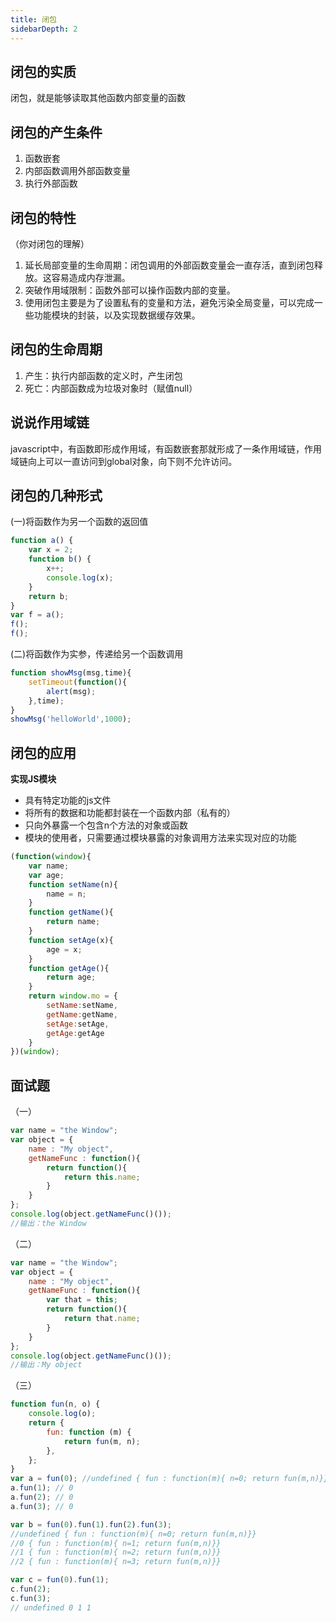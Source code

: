 ```yaml
---
title: 闭包
sidebarDepth: 2
---
```


## 闭包的实质
闭包，就是能够读取其他函数内部变量的函数

## 闭包的产生条件

1. 函数嵌套
2. 内部函数调用外部函数变量
3. 执行外部函数

## 闭包的特性
（你对闭包的理解）

1. 延长局部变量的生命周期：闭包调用的外部函数变量会一直存活，直到闭包释放。这容易造成内存泄漏。
2. 突破作用域限制：函数外部可以操作函数内部的变量。
3. 使用闭包主要是为了设置私有的变量和方法，避免污染全局变量，可以完成一些功能模块的封装，以及实现数据缓存效果。

## 闭包的生命周期

1. 产生：执行内部函数的定义时，产生闭包
2. 死亡：内部函数成为垃圾对象时（赋值null）

## 说说作用域链

javascript中，有函数即形成作用域，有函数嵌套那就形成了一条作用域链，作用域链向上可以一直访问到global对象，向下则不允许访问。

## 闭包的几种形式

(一)将函数作为另一个函数的返回值
```javascript
function a() {
    var x = 2;
    function b() {
        x++;
        console.log(x);
    }
    return b;
}
var f = a();
f();
f();

```
(二)将函数作为实参，传递给另一个函数调用
```javascript
function showMsg(msg,time){
    setTimeout(function(){
        alert(msg);
    },time);
}
showMsg('helloWorld',1000);
```


## 闭包的应用

**实现JS模块**

* 具有特定功能的js文件
* 将所有的数据和功能都封装在一个函数内部（私有的）
* 只向外暴露一个包含n个方法的对象或函数
* 模块的使用者，只需要通过模块暴露的对象调用方法来实现对应的功能

```javascript
(function(window){
    var name;
    var age;
    function setName(n){
        name = n;
    }
    function getName(){
        return name;
    }
    function setAge(x){
        age = x;
    }
    function getAge(){
        return age;
    }
    return window.mo = {
        setName:setName,
        getName:getName,
        setAge:setAge,
        getAge:getAge
    }
})(window);

```

## 面试题

（一）
```javascript
var name = "the Window";
var object = {
    name : "My object",
    getNameFunc : function(){
        return function(){
            return this.name;
        }
    }
};
console.log(object.getNameFunc()());
//输出：the Window
```

（二）
```javascript
var name = "the Window";
var object = {
    name : "My object",
    getNameFunc : function(){
        var that = this;
        return function(){
            return that.name;
        }
    }
};
console.log(object.getNameFunc()());
//输出：My object
```

（三）
```javascript
function fun(n, o) {
    console.log(o);
    return {
        fun: function (m) {
            return fun(m, n);
        },
    };
}
var a = fun(0); //undefined { fun : function(m){ n=0; return fun(m,n)}}
a.fun(1); // 0
a.fun(2); // 0
a.fun(3); // 0

var b = fun(0).fun(1).fun(2).fun(3);
//undefined { fun : function(m){ n=0; return fun(m,n)}}
//0 { fun : function(m){ n=1; return fun(m,n)}}
//1 { fun : function(m){ n=2; return fun(m,n)}}
//2 { fun : function(m){ n=3; return fun(m,n)}}

var c = fun(0).fun(1);
c.fun(2);
c.fun(3);
// undefined 0 1 1
```